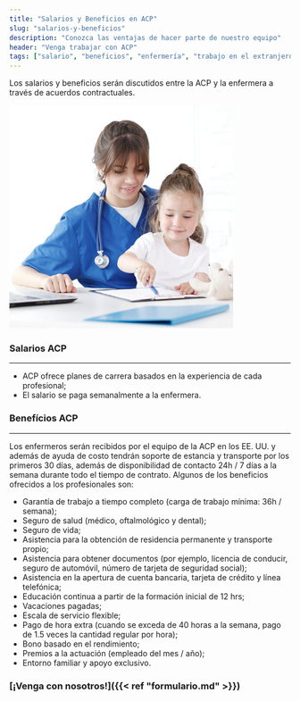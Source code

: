 ```yaml
---
title: "Salarios y Beneficios en ACP"
slug: "salarios-y-beneficios"
description: "Conozca las ventajas de hacer parte de nuestro equipo"
header: "Venga trabajar con ACP"
tags: ["salario", "beneficios", "enfermería", "trabajo en el extranjero", "enfermagem en ee uu"]
---
```


Los salarios y beneficios serán discutidos entre la ACP y la enfermera a través de acuerdos contractuales.

<!-- markdownlint-disable MD033 -->
<div class="row">
  <!-- ![alt text](/images/foto-08-quad.jpg "Salarios y Beneficios") -->
  <!-- {{< figure src="/media/spf13.jpg" title="Steve Francia" >}} -->
  <div class="photo col-sm-6">
    <img src="/images/foto-08-quad.jpg" class="img-circle img-responsive" title="Salarios y Beneficios" alt="Salarios y Beneficios">
  </div>

  <div class="col-sm-6 padding-lg-bottom">
    <h3>Salarios ACP</h3>
    <hr class="acp-hr variation-2">
    <ul>
      <li>ACP ofrece planes de carrera basados ​​en la experiencia de cada profesional;</li>
      <li>El salario se paga semanalmente a la enfermera.</li>
    </ul>
  </div>
</div>
<!-- markdownlint-enable MD033 -->

### Benefícios ACP

<!-- markdownlint-disable MD033 -->
<hr class="acp-hr variation-1">
<!-- markdownlint-enable MD033 -->

Los enfermeros serán recibidos por el equipo de la ACP en los EE. UU. y además de ayuda de costo tendrán soporte de estancia y transporte por los primeros 30 días, además de disponibilidad de contacto 24h / 7 días a la semana durante todo el tiempo de contrato. Algunos de los beneficios ofrecidos a los profesionales son:

- Garantía de trabajo a tiempo completo (carga de trabajo mínima: 36h / semana);
- Seguro de salud (médico, oftalmológico y dental);
- Seguro de vida;
- Asistencia para la obtención de residencia permanente y transporte propio;
- Asistencia para obtener documentos (por ejemplo, licencia de conducir, seguro de automóvil, número de tarjeta de seguridad social);
- Asistencia en la apertura de cuenta bancaria, tarjeta de crédito y línea telefónica;
- Educación continua a partir de la formación inicial de 12 hrs;
- Vacaciones pagadas;
- Escala de servicio flexible;
- Pago de hora extra (cuando se exceda de 40 horas a la semana, pago de 1.5 veces la cantidad regular por hora);
- Bono basado en el rendimiento;
- Premios a la actuación (empleado del mes / año);
- Entorno familiar y apoyo exclusivo. 

<div class="padding-lg-top"></div>

### [¡Venga con nosotros!]({{< ref "formulario.md" >}})
